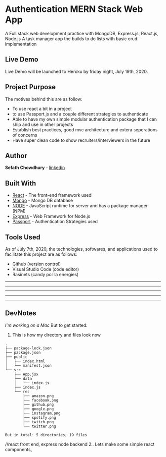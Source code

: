 # Authentication MERN Stack Web App
A Full stack web development practice with MongoDB, Express.js, React.js, Node.js
A task manager app the builds to do lists with basic crud implementation

## Live Demo
Live Demo will be launched to Heroku by friday night, July 19th, 2020. 

## Project Purpose
The motives behind this are as follow:
 - To use react a bit in a project
 - to use Passport.js and a couple different strategies to authenticate
 - Able to have my own simple modular authentication package that I can ship and use in other projects
 - Establish best practices, good mvc architecture and extera seperations of concerns
 - Have super clean code to show recruiters/interviewers in the future

## Author
**Sefath Chowdhury** - [linkedin](https://www.linkedin.com/in/callmesefath/)

## Built With
* [React](https://reactjs.org/) - The front-end framework used
* [Mongo](https://docs.mongodb.com/manual/) - Mongo DB database
* [NODE](https://nodejs.org/en/) - JavaScript runtime for server and has a package manager (NPM)  
* [Express](https://expressjs.com/) - Web Framework for Node.js
* [Passport](http://www.passportjs.org/) - Authentication Strategies used

## Tools Used
As of July 7th, 2020, the technologies, softwares, and applications used to facilitate this project are as follows:
 - Github (version control)
 - Visual Studio Code (code editor)
 - Rasinets (candy por la energies)

------
------
------
------
------

## DevNotes
*I'm working on a Mac*
But to get started: 
1. This is how my directory and files look now
```
.
├── package-lock.json
├── package.json
├── public
│   ├── index.html
│   └── manifest.json
└── src
    ├── App.jsx
    ├── data
    │   └── index.js
    ├── index.js
    └── res
        ├── amazon.png
        ├── facebook.png
        ├── github.png
        ├── google.png
        ├── instagram.png
        ├── spotify.png
        ├── twitch.png
        └── twitter.png

But in total: 5 directories, 19 files
```
//react front end, express node backend
2.. Lets make some simple react components,